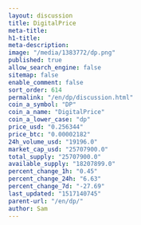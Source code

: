 ```yaml
---
layout: discussion
title: DigitalPrice
meta-title: 
h1-title: 
meta-description: 
image: "/media/1383772/dp.png"
published: true
allow_search_engine: false
sitemap: false
enable_comment: false
sort_order: 614
permalink: "/en/dp/discussion.html"
coin_a_symbol: "DP"
coin_a_name: "DigitalPrice"
coin_a_lower_case: "dp"
price_usd: "0.256344"
price_btc: "0.00002182"
24h_volume_usd: "19196.0"
market_cap_usd: "25707900.0"
total_supply: "25707900.0"
available_supply: "18207899.0"
percent_change_1h: "0.45"
percent_change_24h: "6.63"
percent_change_7d: "-27.69"
last_updated: "1517140745"
parent-url: "/en/dp/"
author: Sam
---
```


